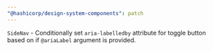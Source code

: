 ```yaml
---
"@hashicorp/design-system-components": patch
---
```


`SideNav` - Conditionally set `aria-labelledby` attribute for toggle button based on if `@ariaLabel` argument is provided.
